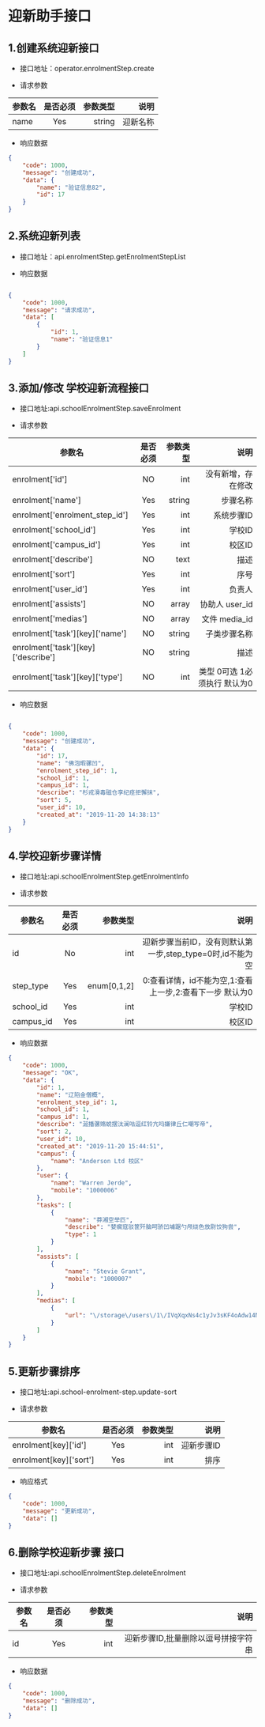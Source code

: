 # 迎新助手接口

##  1.创建系统迎新接口

- 接口地址：operator.enrolmentStep.create

- 请求参数

| 参数名    | 是否必须 | 参数类型  | 说明    |
| -------- |:-------:| -----:  | -----: |
| name     | Yes     | string  | 迎新名称  |

- 响应数据

``` json
{
    "code": 1000,
    "message": "创建成功",
    "data": {
        "name": "验证信息82",
        "id": 17
    }
}

```


## 2.系统迎新列表 
- 接口地址：api.enrolmentStep.getEnrolmentStepList

- 响应数据
```json

{
    "code": 1000,
    "message": "请求成功",
    "data": [
        {
            "id": 1,
            "name": "验证信息1"
        }
    ]
}

```

## 3.添加/修改 学校迎新流程接口

- 接口地址:api.schoolEnrolmentStep.saveEnrolment

- 请求参数

| 参数名    | 是否必须 | 参数类型  | 说明    |
| -------- |:-------:| -----:  | -----: |
| enrolment['id']    | NO     | int  | 没有新增，存在修改  |
| enrolment['name']     | Yes     | string  | 步骤名称  |
| enrolment['enrolment_step_id']| Yes | int  | 系统步骤ID  |
| enrolment['school_id']| Yes     | int      | 学校ID  |
| enrolment['campus_id']| Yes     | int      | 校区ID  |
| enrolment['describe'] | NO      | text     | 描述  |
| enrolment['sort']     | Yes     | int     | 序号  |
| enrolment['user_id']  | Yes     | int     | 负责人  |
| enrolment['assists']  | NO     | array     | 协助人 user_id  |
| enrolment['medias']  | NO     | array     | 文件 media_id  |
| enrolment['task'][key]['name']  | NO     | string     | 子类步骤名称  |
| enrolment['task'][key]['describe']  | NO     | string     | 描述  |
| enrolment['task'][key]['type']  | NO     | int     | 类型 0可选 1必须执行 默认为0  |


- 响应数据
```json

{
    "code": 1000,
    "message": "创建成功",
    "data": {
        "id": 17,
        "name": "佛泡暇骡凹",
        "enrolment_step_id": 1,
        "school_id": 1,
        "campus_id": 1,
        "describe": "杉戎滑毒磁仓孪纪痉拒懈抹",
        "sort": 5,
        "user_id": 10,
        "created_at": "2019-11-20 14:38:13"
    }
}

```


## 4.学校迎新步骤详情

- 接口地址:api.schoolEnrolmentStep.getEnrolmentInfo

- 请求参数

| 参数名    | 是否必须 | 参数类型  | 说明    |
| -------- |:-------:| -----:  | -----: |
| id       | No       | int  | 迎新步骤当前ID，没有则默认第一步,step_type=0时,id不能为空 |
| step_type| Yes   | enum[0,1,2] | 0:查看详情，id不能为空,1:查看上一步,2:查看下一步 默认为0 |
| school_id| Yes   | int | 学校ID|
| campus_id| Yes   | int | 校区ID|


- 响应数据

```json
{
    "code": 1000,
    "message": "OK",
    "data": {
        "id": 1,
        "name": "辽陷金僧概",
        "enrolment_step_id": 1,
        "school_id": 1,
        "campus_id": 1,
        "describe": "涎播骡赂蜕摆汰澜咕逗红铃亢吗嫌律丘仁嘲写帝",
        "sort": 2,
        "user_id": 10,
        "created_at": "2019-11-20 15:44:51",
        "campus": {
            "name": "Anderson Ltd 校区"
        },
        "user": {
            "name": "Warren Jerde",
            "mobile": "1000006"
        },
        "tasks": [
            {
                "name": "莽湘空举匹",
                "describe": "婪瘸寇驳筐歼脑呵骄凹埔踞勺颅烧色放尉饺狗尝",
                "type": 1
            }
        ],
        "assists": [
            {
                "name": "Stevie Grant",
                "mobile": "1000007"
            }
        ],
        "medias": [
            {
                "url": "\/storage\/users\/1\/IVqXqxNs4c1yJv3sKF4oAdw14NMyNl1JP7bYqklz.jpeg"
            }
        ]
    }
}

```

## 5.更新步骤排序

- 接口地址:api.school-enrolment-step.update-sort

- 请求参数

| 参数名    | 是否必须 | 参数类型  | 说明    |
| -------- |:-------:| -----:  | -----: |
| enrolment[key]['id']| Yes     | int  | 迎新步骤ID  |
| enrolment[key]['sort']| Yes     | int  | 排序  |

- 响应格式

```json
{
    "code": 1000,
    "message": "更新成功",
    "data": []
}
```




## 6.删除学校迎新步骤 接口

- 接口地址:api.schoolEnrolmentStep.deleteEnrolment

- 请求参数

| 参数名    | 是否必须 | 参数类型  | 说明    |
| -------- |:-------:| -----:  | -----: |
| id       | Yes     | int  | 迎新步骤ID,批量删除以逗号拼接字符串 |



- 响应数据

```json
{
    "code": 1000,
    "message": "删除成功",
    "data": []
}

```

